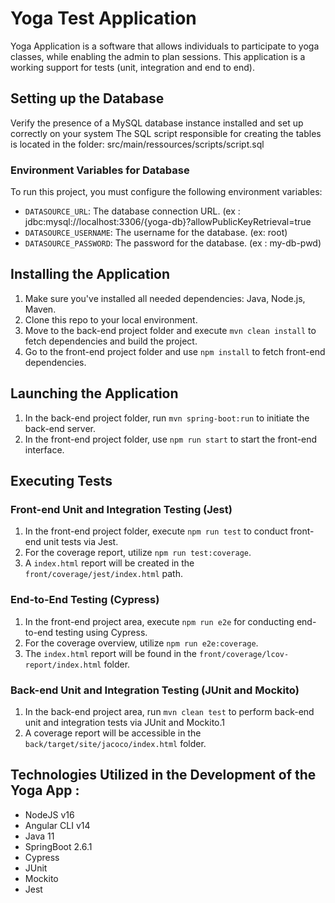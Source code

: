# Yoga Test Application
Yoga Application is a software that allows individuals to participate to yoga classes, while enabling the admin to plan sessions.
This application is a working support for tests (unit, integration and end to end).

## Setting up the Database
Verify the presence of a MySQL database instance installed and set up correctly on your system
The SQL script responsible for creating the tables is located in the folder: src/main/ressources/scripts/script.sql

### Environment Variables for Database
To run this project, you must configure the following environment variables:
- `DATASOURCE_URL`: The database connection URL.   (ex : jdbc:mysql://localhost:3306/{yoga-db}?allowPublicKeyRetrieval=true
- `DATASOURCE_USERNAME`: The username for the database.  (ex: root)
- `DATASOURCE_PASSWORD`: The password for the database.  (ex : my-db-pwd)

## Installing the Application
1. Make sure you've installed all needed dependencies: Java, Node.js, Maven.
2. Clone this repo to your local environment.
3. Move to the back-end project folder and execute `mvn clean install` to fetch dependencies and build the project.
4. Go to the front-end project folder and use `npm install` to fetch front-end dependencies.
   
## Launching the Application
1. In the back-end project folder, run `mvn spring-boot:run` to initiate the back-end server.
2. In the front-end project folder, use `npm run start` to start the front-end interface.

## Executing Tests

### Front-end Unit and Integration Testing (Jest)
1. In the front-end project folder, execute `npm run test` to conduct front-end unit tests via Jest.
2. For the coverage report, utilize `npm run test:coverage`.
3. A `index.html` report will be created in the `front/coverage/jest/index.html` path.

### End-to-End Testing (Cypress)
1. In the front-end project area, execute `npm run e2e` for conducting end-to-end testing using Cypress.
2. For the coverage overview, utilize `npm run e2e:coverage`.
3. The `index.html` report will be found in the `front/coverage/lcov-report/index.html` folder.

### Back-end Unit and Integration Testing (JUnit and Mockito)
1. In the back-end project area, run `mvn clean test` to perform back-end unit and integration tests via JUnit and Mockito.1
2. A coverage report will be accessible in the `back/target/site/jacoco/index.html` folder.

## Technologies Utilized in the Development of the Yoga App :
- NodeJS v16
- Angular CLI v14
- Java 11
- SpringBoot 2.6.1
- Cypress
- JUnit
- Mockito
- Jest

